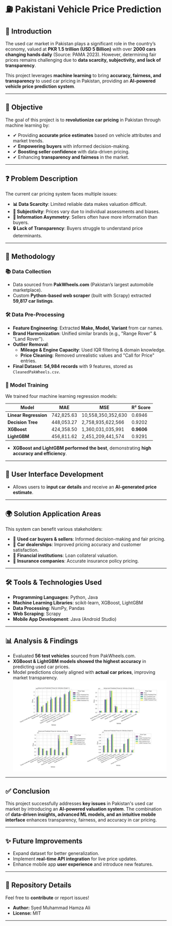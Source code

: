 # ⛽ Pakistani Vehicle Price Prediction

## 📄 Introduction
The used car market in Pakistan plays a significant role in the country’s economy, valued at **PKR 1.5 trillion (USD 5 Billion)** with over **2000 cars changing hands daily** (Source: PAMA 2023). However, determining fair prices remains challenging due to **data scarcity, subjectivity, and lack of transparency**.

This project leverages **machine learning** to bring **accuracy, fairness, and transparency** to used car pricing in Pakistan, providing an **AI-powered vehicle price prediction system**.

---

## 🌟 Objective
The goal of this project is to **revolutionize car pricing** in Pakistan through machine learning by:
- ✔ Providing **accurate price estimates** based on vehicle attributes and market trends.
- ✔ **Empowering buyers** with informed decision-making.
- ✔ **Boosting seller confidence** with data-driven pricing.
- ✔ Enhancing **transparency and fairness** in the market.

---

## ❓ Problem Description
The current car pricing system faces multiple issues:
- **📊 Data Scarcity**: Limited reliable data makes valuation difficult.
- **🤖 Subjectivity**: Prices vary due to individual assessments and biases.
- **🎨 Information Asymmetry**: Sellers often have more information than buyers.
- **🔒 Lack of Transparency**: Buyers struggle to understand price determinants.

---

## 🔬 Methodology
### 📚 Data Collection
- Data sourced from **PakWheels.com** (Pakistan’s largest automobile marketplace).
- Custom **Python-based web scraper** (built with Scrapy) extracted **59,817 car listings**.

### 🛠 Data Pre-Processing
- **Feature Engineering**: Extracted **Make, Model, Variant** from car names.
- **Brand Harmonization**: Unified similar brands (e.g., "Range Rover" & "Land Rover").
- **Outlier Removal**:
  - **Mileage & Engine Capacity**: Used IQR filtering & domain knowledge.
  - **Price Cleaning**: Removed unrealistic values and "Call for Price" entries.
- **Final Dataset**: **54,984 records** with 9 features, stored as `CleanedPakWheels.csv`.

### 🎯 Model Training
We trained four machine learning regression models:

| Model | MAE | MSE | R² Score |
|--------|--------------|-----------------|------------|
| **Linear Regression** | 742,825.63 | 10,558,350,352,630 | 0.6946 |
| **Decision Tree** | 448,053.27 | 2,758,935,622,566 | 0.9202 |
| **XGBoost** | 424,358.50 | 1,360,031,035,991 | **0.9606** |
| **LightGBM** | 456,811.62 | 2,451,209,441,574 | 0.9291 |

- **XGBoost and LightGBM performed the best**, demonstrating **high accuracy and efficiency**.

---

## 📲 User Interface Development
- Allows users to **input car details** and receive an **AI-generated price estimate**.

---

## 🌍 Solution Application Areas
This system can benefit various stakeholders:
- 🚗 **Used car buyers & sellers**: Informed decision-making and fair pricing.
- 🏢 **Car dealerships**: Improved pricing accuracy and customer satisfaction.
- 🏦 **Financial institutions**: Loan collateral valuation.
- 💼 **Insurance companies**: Accurate insurance policy pricing.

---

## 🛠️ Tools & Technologies Used
- **Programming Languages**: Python, Java
- **Machine Learning Libraries**: scikit-learn, XGBoost, LightGBM
- **Data Processing**: NumPy, Pandas
- **Web Scraping**: Scrapy
- **Mobile App Development**: Java (Android Studio)

---

## 📊 Analysis & Findings
- Evaluated **56 test vehicles** sourced from PakWheels.com.
- **XGBoost & LightGBM models showed the highest accuracy** in predicting used car prices.
- Model predictions closely aligned with **actual car prices**, improving market transparency.
![Screenshot 1](https://github.com/SyedMuhammadHamzaAli/Pakistani-Vehicle-Price-Prediction-/blob/main/Pakistani%20Vehicle%20price%20predict.png)
---

## ✅ Conclusion
This project successfully addresses **key issues** in Pakistan's used car market by introducing an **AI-powered valuation system**. The combination of **data-driven insights, advanced ML models, and an intuitive mobile interface** enhances transparency, fairness, and accuracy in car pricing.

---

## ✨ Future Improvements
- Expand dataset for better generalization.
- Implement **real-time API integration** for live price updates.
- Enhance mobile app **user experience** and introduce new features.

---

## 🔗 Repository Details
Feel free to **contribute** or report issues! 
- **Author:** Syed Muhammad Hamza Ali  
- **License:** MIT  

---
